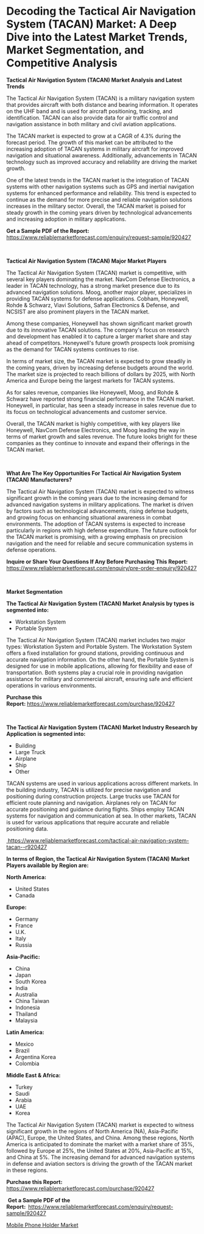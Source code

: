 <p><h1>Decoding the Tactical Air Navigation System (TACAN) Market: A Deep Dive into the Latest Market Trends, Market Segmentation, and Competitive Analysis</h1></p><p><strong>Tactical Air Navigation System (TACAN) Market Analysis and Latest Trends</strong></p>
<p><p>The Tactical Air Navigation System (TACAN) is a military navigation system that provides aircraft with both distance and bearing information. It operates on the UHF band and is used for aircraft positioning, tracking, and identification. TACAN can also provide data for air traffic control and navigation assistance in both military and civil aviation applications.</p><p>The TACAN market is expected to grow at a CAGR of 4.3% during the forecast period. The growth of this market can be attributed to the increasing adoption of TACAN systems in military aircraft for improved navigation and situational awareness. Additionally, advancements in TACAN technology such as improved accuracy and reliability are driving the market growth.</p><p>One of the latest trends in the TACAN market is the integration of TACAN systems with other navigation systems such as GPS and inertial navigation systems for enhanced performance and reliability. This trend is expected to continue as the demand for more precise and reliable navigation solutions increases in the military sector. Overall, the TACAN market is poised for steady growth in the coming years driven by technological advancements and increasing adoption in military applications.</p></p>
<p><strong>Get a Sample PDF of the Report:&nbsp;</strong> <a href="https://www.reliablemarketforecast.com/enquiry/request-sample/920427">https://www.reliablemarketforecast.com/enquiry/request-sample/920427</a></p>
<p>&nbsp;</p>
<p><strong>Tactical Air Navigation System (TACAN) Major Market Players</strong></p>
<p><p>The Tactical Air Navigation System (TACAN) market is competitive, with several key players dominating the market. NavCom Defense Electronics, a leader in TACAN technology, has a strong market presence due to its advanced navigation solutions. Moog, another major player, specializes in providing TACAN systems for defense applications. Cobham, Honeywell, Rohde & Schwarz, Viavi Solutions, Safran Electronics & Defense, and NCSIST are also prominent players in the TACAN market.</p><p>Among these companies, Honeywell has shown significant market growth due to its innovative TACAN solutions. The company's focus on research and development has enabled it to capture a larger market share and stay ahead of competitors. Honeywell's future growth prospects look promising as the demand for TACAN systems continues to rise.</p><p>In terms of market size, the TACAN market is expected to grow steadily in the coming years, driven by increasing defense budgets around the world. The market size is projected to reach billions of dollars by 2025, with North America and Europe being the largest markets for TACAN systems.</p><p>As for sales revenue, companies like Honeywell, Moog, and Rohde & Schwarz have reported strong financial performance in the TACAN market. Honeywell, in particular, has seen a steady increase in sales revenue due to its focus on technological advancements and customer service.</p><p>Overall, the TACAN market is highly competitive, with key players like Honeywell, NavCom Defense Electronics, and Moog leading the way in terms of market growth and sales revenue. The future looks bright for these companies as they continue to innovate and expand their offerings in the TACAN market.</p></p>
<p>&nbsp;</p>
<p><strong>What Are The Key Opportunities For Tactical Air Navigation System (TACAN) Manufacturers?</strong></p>
<p><p>The Tactical Air Navigation System (TACAN) market is expected to witness significant growth in the coming years due to the increasing demand for advanced navigation systems in military applications. The market is driven by factors such as technological advancements, rising defense budgets, and growing focus on enhancing situational awareness in combat environments. The adoption of TACAN systems is expected to increase particularly in regions with high defense expenditure. The future outlook for the TACAN market is promising, with a growing emphasis on precision navigation and the need for reliable and secure communication systems in defense operations.</p></p>
<p><strong>Inquire or Share Your Questions If Any Before Purchasing This Report:</strong> <a href="https://www.reliablemarketforecast.com/enquiry/pre-order-enquiry/920427">https://www.reliablemarketforecast.com/enquiry/pre-order-enquiry/920427</a></p>
<p>&nbsp;</p>
<p><strong>Market Segmentation</strong></p>
<p><strong>The Tactical Air Navigation System (TACAN) Market Analysis by types is segmented into:</strong></p>
<p><ul><li>Workstation System</li><li>Portable System</li></ul></p>
<p><p>The Tactical Air Navigation System (TACAN) market includes two major types: Workstation System and Portable System. The Workstation System offers a fixed installation for ground stations, providing continuous and accurate navigation information. On the other hand, the Portable System is designed for use in mobile applications, allowing for flexibility and ease of transportation. Both systems play a crucial role in providing navigation assistance for military and commercial aircraft, ensuring safe and efficient operations in various environments.</p></p>
<p><strong>Purchase this Report:&nbsp;</strong><a href="https://www.reliablemarketforecast.com/purchase/920427">https://www.reliablemarketforecast.com/purchase/920427</a></p>
<p>&nbsp;</p>
<p><strong>The Tactical Air Navigation System (TACAN) Market Industry Research by Application is segmented into:</strong></p>
<p><ul><li>Building</li><li>Large Truck</li><li>Airplane</li><li>Ship</li><li>Other</li></ul></p>
<p><p>TACAN systems are used in various applications across different markets. In the building industry, TACAN is utilized for precise navigation and positioning during construction projects. Large trucks use TACAN for efficient route planning and navigation. Airplanes rely on TACAN for accurate positioning and guidance during flights. Ships employ TACAN systems for navigation and communication at sea. In other markets, TACAN is used for various applications that require accurate and reliable positioning data.</p></p>
<p><a href="https://www.reliablemarketforecast.com/tactical-air-navigation-system-tacan--r920427">&nbsp;https://www.reliablemarketforecast.com/tactical-air-navigation-system-tacan--r920427</a></p>
<p><strong>In terms of Region, the Tactical Air Navigation System (TACAN) Market Players available by Region are:</strong></p>
<p>
    <p> <strong> North America: </strong>
        <ul>
            <li>United States</li>
            <li>Canada</li>
        </ul>
        </p> 
    <p> <strong> Europe: </strong>
        <ul>
            <li>Germany</li>
            <li>France</li>
            <li>U.K.</li>
            <li>Italy</li>
            <li>Russia</li>
        </ul>
        </p> 
    <p> <strong> Asia-Pacific: </strong>
        <ul>
            <li>China</li>
            <li>Japan</li>
            <li>South Korea</li>
            <li>India</li>
            <li>Australia</li>
            <li>China Taiwan</li>
            <li>Indonesia</li>
            <li>Thailand</li>
            <li>Malaysia</li>
        </ul>
        </p> 
    <p> <strong> Latin America: </strong>
        <ul>
            <li>Mexico</li>
            <li>Brazil</li>
            <li>Argentina Korea</li>
            <li>Colombia</li>
        </ul>
        </p> 
    <p> <strong> Middle East & Africa: </strong>
        <ul>
            <li>Turkey</li>
            <li>Saudi</li>
            <li>Arabia</li>
            <li>UAE</li>
            <li>Korea</li>
        </ul>
    </p>
    </p>
<p><p>The Tactical Air Navigation System (TACAN) market is expected to witness significant growth in the regions of North America (NA), Asia-Pacific (APAC), Europe, the United States, and China. Among these regions, North America is anticipated to dominate the market with a market share of 35%, followed by Europe at 25%, the United States at 20%, Asia-Pacific at 15%, and China at 5%. The increasing demand for advanced navigation systems in defense and aviation sectors is driving the growth of the TACAN market in these regions.</p></p>
<p><strong>Purchase this Report: </strong><a href="https://www.reliablemarketforecast.com/purchase/920427">https://www.reliablemarketforecast.com/purchase/920427</a></p>
<p>&nbsp;<strong>Get a Sample PDF of the Report:&nbsp;&nbsp;</strong><a href="https://www.reliablemarketforecast.com/enquiry/request-sample/920427">https://www.reliablemarketforecast.com/enquiry/request-sample/920427</a></p>
<p><strong></strong></p>
<p><p><a href="https://view.publitas.com/reportprime-1/insights-into-the-mobile-phone-holder-industry-market-financial-status-market-size-and-revenue-analysis-up-to-2031/">Mobile Phone Holder Market</a></p></p>